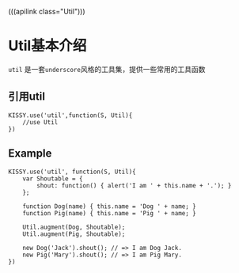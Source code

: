 (((apilink class="Util")))

# Util基本介绍

`util` 是一套`underscore`风格的工具集，提供一些常用的工具函数

## 引用util
	KISSY.use('util',function(S, Util){
		//use Util
	})

## Example
	
	KISSY.use('util', function(S, Util){
		var Shoutable = {
		    shout: function() { alert('I am ' + this.name + '.'); }
		};

		function Dog(name) { this.name = 'Dog ' + name; }
		function Pig(name) { this.name = 'Pig ' + name; }

		Util.augment(Dog, Shoutable);
		Util.augment(Pig, Shoutable);

		new Dog('Jack').shout(); // => I am Dog Jack.
		new Pig('Mary').shout(); // => I am Pig Mary.
	})
